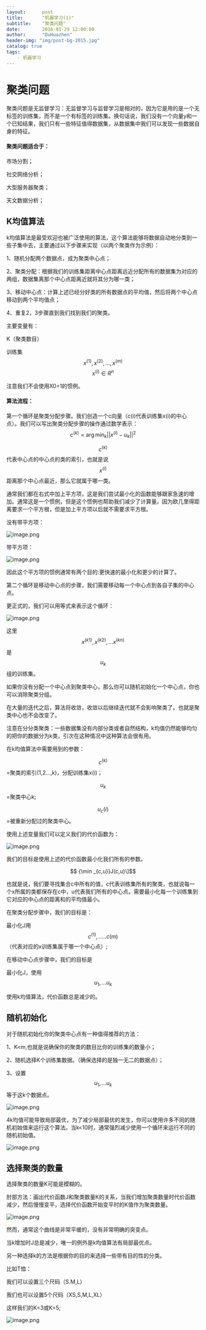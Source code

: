 ```yaml
---
layout:      post
title:       "机器学习(1)"
subtitle:    "聚类问题"
date:        2016-01-29 12:00:00
author:      "DuHuazhen"
header-img: "img/post-bg-2015.jpg"
catalog: true
tags:
    - 机器学习
---
```


<script type="text/javascript" async src="//cdn.bootcss.com/mathjax/2.7.0/MathJax.js?config=TeX-AMS-MML_HTMLorMML"></script>
<script type="text/javascript" async src="https://cdnjs.cloudflare.com/ajax/libs/mathjax/2.7.1/MathJax.js?config=TeX-MML-AM_CHTML"></script>
# 聚类问题

聚类问题是无监督学习：无监督学习与监督学习是相对的，因为它是用的是一个无标签的训练集，而不是一个有标签的训练集。换句话说，我们没有一个向量y和一个已知结果，我们只有一些特征值得数据集，从数据集中我们可以发现一些数据自身的特征。

#### 聚类问题适合于：

市场分割；

社交网络分析；

大型服务器聚类；

天文数据分析；

## K均值算法

k均值算法是最受欢迎也被广泛使用的算法，这个算法能够将数据自动地分类到一些子集中去，主要通过以下步骤来实现（以两个聚类作为示例）：

1、随机分配两个数据点，成为聚类中心点；

2、聚类分配：根据我们的训练集距离中心点距离远近分配所有的数据集为对应的两组，数据集离那个中心点距离近就将其分为哪一类；

3、移动中心点：计算上述已经分好类的所有数据点的平均值，然后将两个中心点移动到两个平均值点；

4、重复2，3步骤直到我们找到我们的聚类。

主要变量有：

K（聚类数目）

训练集 $${x^{(1)}},{x^{(2)}},...,{x^{(m)}}$$
$${x^{(i)}} \in {R^n}$$  

注意我们不会使用X0=1的惯例。

#### 算法流程：

第一个循环是聚类分配步骤。我们创造一个c向量（c(i)代表训练集x(i)的中心点）。我们可以写出聚类分配步骤的操作通过数学表示：
$$ {c^{(k)}} = \arg {\min _k}||{x^{(i)}} - {u_k}|{|^2}$$ 

$${c^{(k)}}$$ 代表中心点的中心点的类的索引，也就是说$${x^{(i)}}$$ 距离那个中心点最近，那么它就属于哪一类。

通常我们都在右式中加上平方项，这是我们尝试最小化的函数能够跟家急速的增加。通常这是一个惯例，但是这个惯例也帮助我们减少了计算量。因为欧几里得距离要求一个平方根，但是加上平方项以后就不需要求平方根。

没有带平方项：

![image.png](https://upload-images.jianshu.io/upload_images/11573595-4a7efe281e1167b4.png?imageMogr2/auto-orient/strip%7CimageView2/2/w/1240)

带平方项：

![image.png](https://upload-images.jianshu.io/upload_images/11573595-7f73a3119883da8c.png?imageMogr2/auto-orient/strip%7CimageView2/2/w/1240)

因此这个平方项的惯例通常有两个目的:更快速的最小化和更少的计算了。



第二个循环是移动中心点的步骤，我们需要移动每一个中心点到各自子集的中心点。

更正式的，我们可以用等式来表示这个循环：

![image.png](https://upload-images.jianshu.io/upload_images/11573595-b4d9c42520f96fba.png?imageMogr2/auto-orient/strip%7CimageView2/2/w/1240)

这里$${x^{(k1)}},{x^{(k2)}},...{x^{(kn)}}$$  是$${u_k}$$  组的训练集。

如果你没有分配一个中心点到聚类中心，那么你可以随机初始化一个中心点，你也可以消除聚类分组。

在大量的迭代之后，算法将收敛，收敛以后继续迭代就不会影响聚类了。也就是聚类中心也不会改变了。

注意在分分类聚类：一些数据集没有内部分类或者自然结构，k均值仍然能够均匀的把你的数据分为k类，引次在这种情况中这种算法会很有用。

在k均值算法中需要用到的参数：

$${c^{(k)}}$$  =聚类的索引(1,2...,k)，分配训练集x(i)；

$${u_k}$$ =聚类中心k;

$${u_c}(i)$$  =被重新分配过的聚类中心。

使用上述变量我们可以定义我们的代价函数为：


![image.png](https://upload-images.jianshu.io/upload_images/11573595-69c76e9030a5c066.png?imageMogr2/auto-orient/strip%7CimageView2/2/w/1240)

我们的目标是使用上述的代价函数最小化我们所有的参数。

$$ {\min _{c,u}}J(c,u)\]$$

也就是说，我们要寻找集合c中所有的值，c代表训练集所有的聚类，也就说每一个x所属的类都保存在c中，u代表我们所有的中心点。需要最小化每一个训练集到它对应的中心点的距离和的平均值最小。

在聚类分配步骤中，我们的目标是：

最小化J用$${c^{(1)}},.....c(m)$$ （代表对应的x训练集属于哪一个中心点）;

在移动中心点步骤中，我们的目标是

最小化J，使用$${u_1},...{u_k}$$

使用k均值算法，代价函数总是减少的。

## 随机初始化

对于随机初始化你的聚类中心点有一种值得推荐的方法：

1、K<m,也就是说确保你的聚类的数目比你的训练集的数量小；

2、随机选择K个训练集数据。（确保选择的是独一无二的数据点）；

3、设置$${u_1},...{u_k}$$ 等于这k个数据点。

 ![image.png](https://upload-images.jianshu.io/upload_images/11573595-69c76e9030a5c066.png?imageMogr2/auto-orient/strip%7CimageView2/2/w/1240)

4k均值可能导致局部最优，为了减少局部最优的发生，你可以使用许多不同的随机初始值来运行这个算法。当k<10时，通常强烈减少使用一个循环来运行不同的随机初始值。


![image.png](https://upload-images.jianshu.io/upload_images/11573595-b7e1dbf1f8ecc2ed.png?imageMogr2/auto-orient/strip%7CimageView2/2/w/1240)

## 选择聚类的数量

选择聚类的数量K可能是模糊的。

肘部方法：画出代价函数J和聚类数量K的关系，当我们增加聚类数量时代价函数减少，然后慢慢变平，选择代价函数开始变平时的K值作为聚类数量。



![image.png](https://upload-images.jianshu.io/upload_images/11573595-b7e1dbf1f8ecc2ed.png?imageMogr2/auto-orient/strip%7CimageView2/2/w/1240)

然而，通常这个曲线是非常平缓的，没有非常明确的突变点。

当k增加时J总是减少，唯一的例外是k均值算法有局部最优点。

另一种选择k的方法是根据你的目的来选择一些带有目的性的分类。

比如T恤：

我们可以设置三个尺码（S.M,L）

我们也可以设置5个尺码（XS,S,M,L,XL）

这样我们的K=3或K=5;

![image.png](https://upload-images.jianshu.io/upload_images/11573595-fba7e26f12082999.png?imageMogr2/auto-orient/strip%7CimageView2/2/w/1240)


